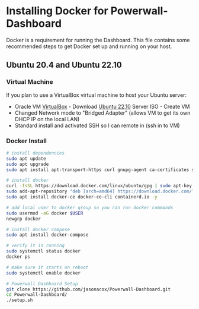 # Installing Docker for Powerwall-Dashboard

Docker is a requirement for running the Dashboard. This file contains some recommended steps to get Docker set up and running on your host.

## Ubuntu 20.4 and Ubuntu 22.10

### Virtual Machine

If you plan to use a VirtualBox virtual machine to host your Ubuntu server:

* Oracle VM [VirtualBox](https://www.virtualbox.org/wiki/Downloads) - Download [Ubuntu 22.10](https://releases.ubuntu.com/kinetic/) Server ISO - Create VM 
* Changed Network mode to "Bridged Adapter" (allows VM to get its own DHCP IP on the local LAN)
* Standard install and activated SSH so I can remote in (ssh in to VM)

### Docker Install

```bash
# install dependencies
sudo apt update
sudo apt upgrade
sudo apt install apt-transport-https curl gnupg-agent ca-certificates software-properties-common -y

# install docker
curl -fsSL https://download.docker.com/linux/ubuntu/gpg | sudo apt-key add -
sudo add-apt-repository "deb [arch=amd64] https://download.docker.com/linux/ubuntu focal stable"
sudo apt install docker-ce docker-ce-cli containerd.io -y

# add local user to docker group so you can run docker commands
sudo usermod -aG docker $USER
newgrp docker

# install docker compose
sudo apt install docker-compose

# verify it is running
sudo systemctl status docker
docker ps

# make sure it starts on reboot
sudo systemctl enable docker

# Powerwall Dashboard Setup
git clone https://github.com/jasonacox/Powerwall-Dashboard.git
cd Powerwall-Dashboard/
./setup.sh 
```
